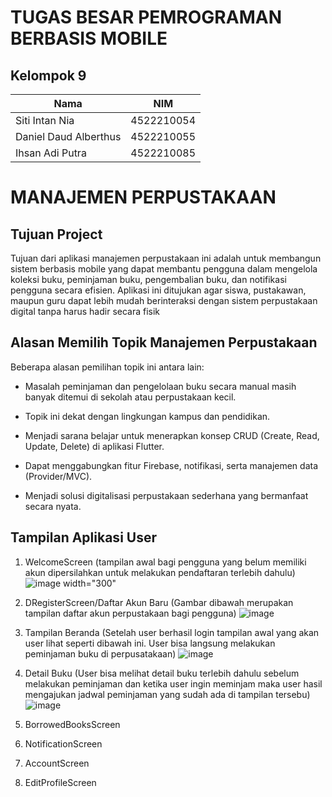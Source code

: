 # TUGAS BESAR PEMROGRAMAN BERBASIS MOBILE

## Kelompok 9

| Nama                  | NIM        |
|-----------------------|------------|
| Siti Intan Nia        | 4522210054 |
| Daniel Daud Alberthus | 4522210055 |
| Ihsan Adi Putra       | 4522210085 |

# MANAJEMEN PERPUSTAKAAN
## Tujuan Project
Tujuan dari aplikasi manajemen perpustakaan ini adalah untuk membangun sistem berbasis mobile yang dapat membantu pengguna dalam mengelola koleksi buku, peminjaman buku, pengembalian buku, dan notifikasi pengguna secara efisien. Aplikasi ini ditujukan agar siswa, pustakawan, maupun guru dapat lebih mudah berinteraksi dengan sistem perpustakaan digital tanpa harus hadir secara fisik

## Alasan Memilih Topik Manajemen Perpustakaan
Beberapa alasan pemilihan topik ini antara lain:
- Masalah peminjaman dan pengelolaan buku secara manual masih banyak ditemui di sekolah atau perpustakaan kecil.

- Topik ini dekat dengan lingkungan kampus dan pendidikan.

- Menjadi sarana belajar untuk menerapkan konsep CRUD (Create, Read, Update, Delete) di aplikasi Flutter.

- Dapat menggabungkan fitur Firebase, notifikasi, serta manajemen data (Provider/MVC).

- Menjadi solusi digitalisasi perpustakaan sederhana yang bermanfaat secara nyata.


## Tampilan Aplikasi User
1. WelcomeScreen (tampilan awal bagi pengguna yang belum memiliki akun dipersilahkan untuk melakukan pendaftaran terlebih dahulu)
   ![image](https://github.com/user-attachments/assets/e7e81600-9681-4ce1-83ea-57bc4267b440) width="300"

2. DRegisterScreen/Daftar Akun Baru (Gambar dibawah merupakan tampilan daftar akun perpustakaan bagi pengguna)
   ![image](https://github.com/user-attachments/assets/ddd0ed7a-550b-4d33-b04c-e336c5598a91)
   
4. Tampilan Beranda (Setelah user berhasil login tampilan awal yang akan user lihat seperti dibawah ini. User bisa langsung melakukan peminjaman buku di perpusatakaan)
   ![image](https://github.com/user-attachments/assets/52929787-faf8-4177-b87e-b698571ae526)

5. Detail Buku (User bisa melihat detail buku terlebih dahulu sebelum melakukan peminjaman dan ketika user ingin meminjam maka user hasil mengajukan jadwal peminjaman yang sudah ada di tampilan tersebu)
   ![image](https://github.com/user-attachments/assets/3131a286-7f66-4fd9-94e4-23af0ff5972a)

8. BorrowedBooksScreen
9. NotificationScreen
10. AccountScreen
11. EditProfileScreen
